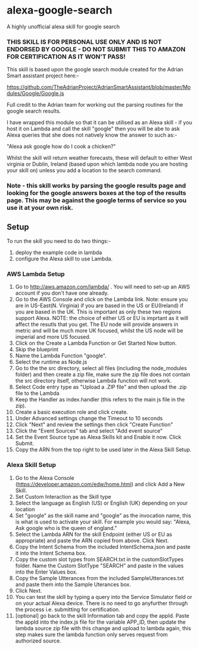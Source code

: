# alexa-google-search

A highly unofficial alexa skill for google search

### THIS SKILL IS FOR PERSONAL USE ONLY AND IS NOT ENDORSED BY GOOGLE - DO NOT SUBMIT THIS TO AMAZON FOR CERTIFICATION AS IT WON'T PASS!

This skill is based upon the google search module created for the Adrian Smart assistant project here:-

https://github.com/TheAdrianProject/AdrianSmartAssistant/blob/master/Modules/Google/Google.js

Full credit to the Adrian team for working out the parsing routines for the google search results.

I have wrapped this module so that it can be utilised as an Alexa skill - if you host it on Lambda and call the skill "google" then you will be abe to ask Alexa queries that she does not natively know the answer to such as:-

"Alexa ask google how do I cook a chicken?"

Whilst the skill will return weather forecasts, these will default to either West virginia or Dublin, Ireland (based upon which lambda node you are hosting your skill on) unless you add a location to the search command.


###  Note - this skill works by parsing the google results page and looking for the google answers boxes at the top of the results page. This may be against the google terms of service so you use it at your own risk. 



## Setup

To run the skill you need to do two things:-

1. deploy the example code in lambda
2. configure the Alexa skill to use Lambda.

### AWS Lambda Setup

1. Go to http://aws.amazon.com/lambda/ . You will need to set-up an AWS account if you don't have one already. 
2. Go to the AWS Console and click on the Lambda link. Note: ensure you are in US-East(N. Virginia) if you are based in the US or EU(Ireland) if you are based in the UK. This is important as only these two regions support Alexa. NOTE: the choice of either US or EU is imprtant as it will affect the resutls that you get. The EU node will provide answers in metric and will be much more UK focused, whilst the US node will be imperial and more US focused.
3. Click on the Create a Lambda Function or Get Started Now button.
4. Skip the blueprint
5. Name the Lambda Function "google".
6. Select the runtime as Node.js
7. Go to the the src directory, select all files (including the node_modules folder) and then create a zip file, make sure the zip file does not contain the src directory itself, otherwise Lambda function will not work.
8. Select Code entry type as "Upload a .ZIP file" and then upload the .zip file to the Lambda
9. Keep the Handler as index.handler (this refers to the main js file in the zip).
10. Create a basic execution role and click create.
11. Under Advanced settings change the Timeout to 10 seconds
12. Click "Next" and review the settings then click "Create Function"
13. Click the "Event Sources" tab and select "Add event source"
14. Set the Event Source type as Alexa Skills kit and Enable it now. Click Submit.
15. Copy the ARN from the top right to be used later in the Alexa Skill Setup.

### Alexa Skill Setup

1. Go to the Alexa Console (https://developer.amazon.com/edw/home.html) and click Add a New Skill.
2. Set Custom Interaction as the Skill type
3. Select the language as English (US) or English (UK) depending on your location
3. Set "google" as the skill name and "google" as the invocation name, this is what is used to activate your skill. For example you would say: "Alexa, Ask google who is the queen of england."
4. Select the Lambda ARN for the skill Endpoint (either US or EU as appropriate) and paste the ARN copied from above. Click Next.
5. Copy the Intent Schema from the included IntentSchema.json and paste it into the Intent Schema box.
6. Copy the custom slot types from SEARCH.txt in the customSlotTypes folder. Name the Custom SlotType "SEARCH" and paste in the values into the Enter Values box.
7. Copy the Sample Utterances from the included SampleUtterances.txt and paste them into the Sample Uterances box.
8. Click Next.
9. You can test the skill by typing a query into the Service Simulator field or on your actual Alexa device. There is no need to go anyfurther through the process i.e. submitting for certification.
10. [optional] go back to the skill Information tab and copy the appId. Paste the appId into the index.js file for the variable APP_ID, then update the lambda source zip file with this change and upload to lambda again, this step makes sure the lambda function only serves request from authorized source.

